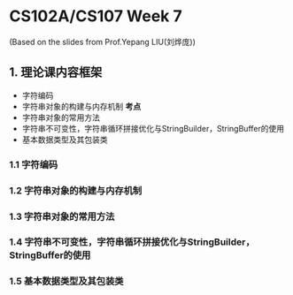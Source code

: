 # CS102A/CS107 Week 7
(Based on the slides from Prof.Yepang LIU(刘烨庞))        

## 1. 理论课内容框架
- 字符编码
- 字符串对象的构建与内存机制 **考点**
- 字符串对象的常用方法
- 字符串不可变性，字符串循环拼接优化与StringBuilder，StringBuffer的使用
- 基本数据类型及其包装类

### 1.1 字符编码
### 1.2 字符串对象的构建与内存机制
### 1.3 字符串对象的常用方法
### 1.4 字符串不可变性，字符串循环拼接优化与StringBuilder，StringBuffer的使用
### 1.5 基本数据类型及其包装类
